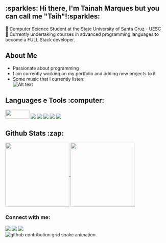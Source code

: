 <h2> :sparkles: Hi there, I'm Tainah Marques but you can call me "Taih"!:sparkles:</h2>

:pushpin: Computer Science Student at the State University of Santa Cruz - UESC </br>
:dart: Currently undertaking courses in advanced programming languages to become a FULL Stack developer.

  ## About Me ###
- Passionate about programming
- I am currently working on my portfolio and adding new projects to it
- Some music that I currently listen: <br>
  ![Alt text](https://spotify-recently-played-readme.vercel.app/api?user=hxc1pizgzge90db4a8bu27lxn&unique={true|1|on|yes})


<h2>Languages e Tools :computer:</h2>
<div>
    <img src="https://img.shields.io/badge/Java-%de3f2fff.svg??style=for-the-badge&logo=openjdk&logoColor=white" width=75px height=28px/> <img src="https://img.shields.io/badge/HTML5-E34F26?style=for-the-badge&logo=html5&logoColor=white" />&nbsp;<img src="https://img.shields.io/badge/CSS3-1572B6?style=for-the-badge&logo=css3&logoColor=white"/>  <img src="https://img.shields.io/badge/JavaScript-323330?style=for-the-badge&logo=javascript&logoColor=F7DF1E"/> <img src="https://img.shields.io/badge/C%2B%2B-00599C?style=for-the-badge&logo=c%2B%2B&logoColor=white"/> <img src="https://img.shields.io/badge/MySQL-6241dc?style=for-the-badge&logo=mysql&logoColor=white"/> 
</div>    

<h2>Github Stats :zap:</h2>
<div>
<a href="https://github.com/anuraghazra/github-readme-stats">
  <img height=200 align="center" src="https://github-readme-stats.vercel.app/api?username=Taih-Marques&hide=contribs,prs&show_icons=true&theme=synthwave" />
</a> <a href="https://github.com/anuraghazra/convoychat">
  <img height=200 align="center" src="https://github-readme-stats.vercel.app/api/top-langs?username=Taih-Marques&layout=compact&langs_count=8&card_width=320&theme=dracula"" />
</a>
</div>

<h3 align="left">Connect with me:</h3>
<div>
<a href="https://www.linkedin.com/in/tainah-marques/" target="_blank"><img loading="lazy" src="https://img.shields.io/badge/-LinkedIn-%230077B5?style=for-the-badge&logo=linkedin&logoColor=white" target="_blank"></a>   
<a href = "tayhmarques.00@gmail.com"><img loading="lazy" src="https://img.shields.io/badge/Gmail-D14836?style=for-the-badge&logo=gmail&logoColor=white" target="_blank"></a>
<a href="https://instagram.com/tayhmarques" target="_blank"><img loading="lazy" src="https://img.shields.io/badge/-Instagram-%23E4405F?style=for-the-badge&logo=instagram&logoColor=white" target="_blank"></a>
</div>

<div>
  <picture>
  <source media="(prefers-color-scheme: dark)" srcset="https://raw.githubusercontent.com/YourUser/Taih-Marques/output/github-contribution-grid-snake-dark.svg">
  <source media="(prefers-color-scheme: light)" srcset="https://raw.githubusercontent.com/YourUser/Taih-Marques/output/github-contribution-grid-snake.svg">
  <img alt="github contribution grid snake animation" src="https://raw.githubusercontent.com/YourUser/Taih-Marques/output/github-contribution-grid-snake.svg">
</picture>
</div>



